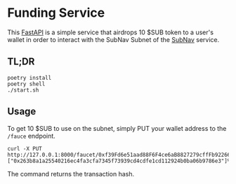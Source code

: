 # Funding Service

This [FastAPI](https://fastapi.tiangolo.com/) is a simple service that airdrops 10 $SUB token to a user's wallet in order to interact with the SubNav Subnet of the [SubNav](https://subnav.network) service.

## TL;DR

```
poetry install
poetry shell
./start.sh
```

## Usage

To get 10 $SUB to use on the subnet, simply PUT your wallet address to the `/fauce` endpoint.

```
curl -X PUT http://127.0.0.1:8000/faucet/0xf39Fd6e51aad88F6F4ce6aB8827279cffFb92266
["0x263b8a1a25540216ec4fa3cfa7345f73939cd4cdfe1cd112924b0ba06b9786e3"]%
```

The command returns the transaction hash.
